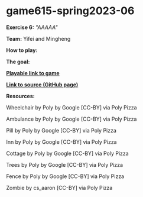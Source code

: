 # game615-spring2023-06

**Exercise 6:** _"AAAAA"_

**Team:** Yifei and Mingheng

**How to play:** 
 

**The goal:** 
 

[**Playable link to game**](https://wy6714.github.io/game615-spring2023-06/exersice06/play/) 

[**Link to source (GitHub page)**](https://github.com/wy6714/game615-spring2023-06/tree/main/exersice06) 

**Resources:**

Wheelchair by Poly by Google [CC-BY] via Poly Pizza

Ambulance by Poly by Google [CC-BY] via Poly Pizza

Pill by Poly by Google [CC-BY] via Poly Pizza

Inn by Poly by Google [CC-BY] via Poly Pizza

Cottage by Poly by Google [CC-BY] via Poly Pizza

Trees by Poly by Google [CC-BY] via Poly Pizza

Fence by Poly by Google [CC-BY] via Poly Pizza

Zombie by cs_aaron [CC-BY] via Poly Pizza
